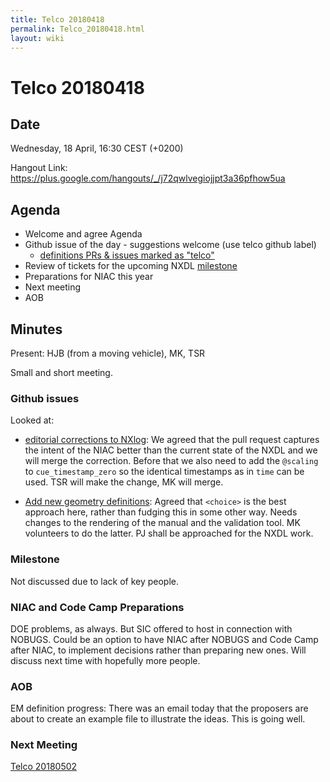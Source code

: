 ```yaml
---
title: Telco 20180418
permalink: Telco_20180418.html
layout: wiki
---
```

Telco 20180418
==============

Date
----

Wednesday, 18 April, 16:30 CEST (+0200)

<!-- end of autogeneration -->

Hangout Link:
<https://plus.google.com/hangouts/_/j72qwlvegiojjpt3a36pfhow5ua>


Agenda
------

-   Welcome and agree Agenda
-   Github issue of the day - suggestions welcome (use telco github label)
    - [definitions PRs & issues marked as "telco"](https://github.com/nexusformat/definitions/labels/telco)
-   Review of tickets for the upcoming NXDL [milestone](https://github.com/nexusformat/definitions/milestones)
-   Preparations for NIAC this year
-   Next meeting
-   AOB

Minutes
-------

Present: HJB (from a moving vehicle), MK, TSR

Small and short meeting.

### Github issues

Looked at:

* [editorial corrections to NXlog](https://github.com/nexusformat/definitions/pull/618): We agreed that the pull request captures the intent of the NIAC better than the current state of the NXDL and we will merge the correction. Before that we also need to add the `@scaling` to `cue_timestamp_zero` so the identical timestamps as in `time` can be used. TSR will make the change, MK will merge.

* [Add new geometry definitions](https://github.com/nexusformat/definitions/pull/601): Agreed that `<choice>` is the best approach here, rather than fudging this in some other way. Needs changes to the rendering of the manual and the validation tool. MK volunteers to do the latter. PJ shall be approached for the NXDL work.

### Milestone

Not discussed due to lack of key people.

### NIAC and Code Camp Preparations

DOE problems, as always. But SIC offered to host in connection with NOBUGS. Could be an option to have NIAC after NOBUGS and Code Camp after NIAC, to implement decisions rather than preparing new ones. Will discuss next time with hopefully more people.

### AOB

EM definition progress: There was an email today that the proposers are about to create an example file to illustrate the ideas. This is going well.

### Next Meeting
[Telco 20180502](Telco_20180502.html)
